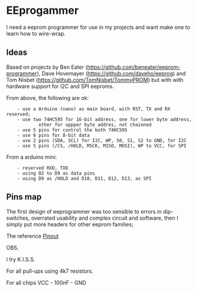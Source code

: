 # EEprogammer

I need a eeprom programmer for use in my projects and want make one
to learn how to wire-wrap.

## Ideas

Based on projects by 
Ben Eater (https://github.com/beneater/eeprom-programmer),
Dave Hovemayer (https://github.com/daveho/eeprog) and 
Tom Nisbet (https://github.com/TomNisbet/TommyPROM)
but with with hardware support for I2C and SPI eeproms.

From above, the following are ok:
        
        - use a Arduino (nano) as main board, with RST, TX and RX reserved;
        - use two 74HC595 for 16-bit address, one for lower byte address, 
                other for uppper byte addres, not chainned
        - use 5 pins for control the both 74HC595
        - use 8 pins for 8-bit data
        - use 2 pins (SDA, SCL) for I2C, WP, S0, S1, S2 to GND, for I2C
        - use 5 pins (/CS, /HOLD, MSCK, MISO, MOSI), WP to VCC, for SPI

From a arduino mini:
        
        - reserved RXD, TXD 
        - using D2 to D9 as data pins
        - using D9 as /HOLD and D10, D11, D12, D13, as SPI


## Pins map

The first design of eeprogrammer was too sensible to errors in 
dip-switches, overrated usability and complex circuit and software, 
then I simply put more headers for other eeprom families;

The reference [Pinout]()

OBS.

I try K.I.S.S.

For all pull-ups using 4k7 resistors.

For all chips VCC - 100nF - GND


